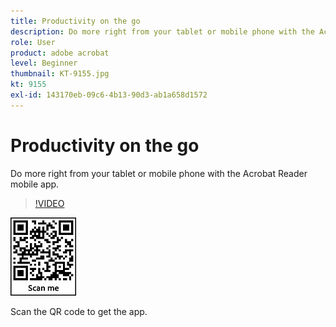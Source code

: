 ```yaml
---
title: Productivity on the go
description: Do more right from your tablet or mobile phone with the Acrobat Reader mobile app
role: User
product: adobe acrobat
level: Beginner
thumbnail: KT-9155.jpg
kt: 9155
exl-id: 143170eb-09c6-4b13-90d3-ab1a658d1572
---
```

# Productivity on the go

Do more right from your tablet or mobile phone with the Acrobat Reader mobile app.

>[!VIDEO](https://video.tv.adobe.com/v/337972?hidetitle=true)

![QR code](../assets/Acrobatqrcode.jpg)

Scan the QR code to get the app.
